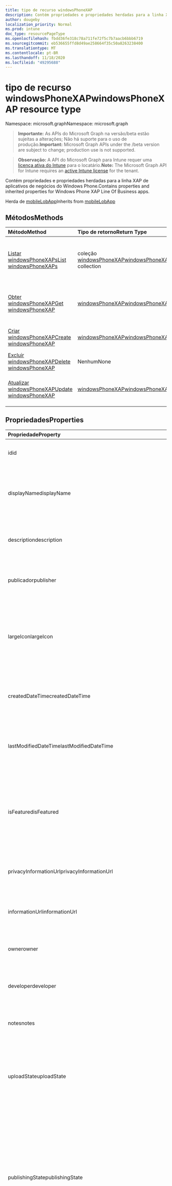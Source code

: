 ```yaml
---
title: tipo de recurso windowsPhoneXAP
description: Contém propriedades e propriedades herdadas para a linha XAP de aplicativos de negócios do Windows Phone.
author: dougeby
localization_priority: Normal
ms.prod: intune
doc_type: resourcePageType
ms.openlocfilehash: fbdd36fe318c78a711fe72f5c7b7aacb6bbb6719
ms.sourcegitcommit: eb536655ffd8d49ae258664f35c50a8263238400
ms.translationtype: MT
ms.contentlocale: pt-BR
ms.lasthandoff: 11/18/2020
ms.locfileid: "49295688"
---
```

# <a name="windowsphonexap-resource-type"></a><span data-ttu-id="267c3-103">tipo de recurso windowsPhoneXAP</span><span class="sxs-lookup"><span data-stu-id="267c3-103">windowsPhoneXAP resource type</span></span>

<span data-ttu-id="267c3-104">Namespace: microsoft.graph</span><span class="sxs-lookup"><span data-stu-id="267c3-104">Namespace: microsoft.graph</span></span>

> <span data-ttu-id="267c3-105">**Importante:** As APIs do Microsoft Graph na versão/beta estão sujeitas a alterações; Não há suporte para o uso de produção.</span><span class="sxs-lookup"><span data-stu-id="267c3-105">**Important:** Microsoft Graph APIs under the /beta version are subject to change; production use is not supported.</span></span>

> <span data-ttu-id="267c3-106">**Observação:** A API do Microsoft Graph para Intune requer uma [licença ativa do Intune](https://go.microsoft.com/fwlink/?linkid=839381) para o locatário.</span><span class="sxs-lookup"><span data-stu-id="267c3-106">**Note:** The Microsoft Graph API for Intune requires an [active Intune license](https://go.microsoft.com/fwlink/?linkid=839381) for the tenant.</span></span>

<span data-ttu-id="267c3-107">Contém propriedades e propriedades herdadas para a linha XAP de aplicativos de negócios do Windows Phone.</span><span class="sxs-lookup"><span data-stu-id="267c3-107">Contains properties and inherited properties for Windows Phone XAP Line Of Business apps.</span></span>


<span data-ttu-id="267c3-108">Herda de [mobileLobApp](../resources/intune-apps-mobilelobapp.md)</span><span class="sxs-lookup"><span data-stu-id="267c3-108">Inherits from [mobileLobApp](../resources/intune-apps-mobilelobapp.md)</span></span>

## <a name="methods"></a><span data-ttu-id="267c3-109">Métodos</span><span class="sxs-lookup"><span data-stu-id="267c3-109">Methods</span></span>
|<span data-ttu-id="267c3-110">Método</span><span class="sxs-lookup"><span data-stu-id="267c3-110">Method</span></span>|<span data-ttu-id="267c3-111">Tipo de retorno</span><span class="sxs-lookup"><span data-stu-id="267c3-111">Return Type</span></span>|<span data-ttu-id="267c3-112">Descrição</span><span class="sxs-lookup"><span data-stu-id="267c3-112">Description</span></span>|
|:---|:---|:---|
|[<span data-ttu-id="267c3-113">Listar windowsPhoneXAPs</span><span class="sxs-lookup"><span data-stu-id="267c3-113">List windowsPhoneXAPs</span></span>](../api/intune-apps-windowsphonexap-list.md)|<span data-ttu-id="267c3-114">coleção [windowsPhoneXAP](../resources/intune-apps-windowsphonexap.md)</span><span class="sxs-lookup"><span data-stu-id="267c3-114">[windowsPhoneXAP](../resources/intune-apps-windowsphonexap.md) collection</span></span>|<span data-ttu-id="267c3-115">Listar Propriedades e relações dos objetos [windowsPhoneXAP](../resources/intune-apps-windowsphonexap.md) .</span><span class="sxs-lookup"><span data-stu-id="267c3-115">List properties and relationships of the [windowsPhoneXAP](../resources/intune-apps-windowsphonexap.md) objects.</span></span>|
|[<span data-ttu-id="267c3-116">Obter windowsPhoneXAP</span><span class="sxs-lookup"><span data-stu-id="267c3-116">Get windowsPhoneXAP</span></span>](../api/intune-apps-windowsphonexap-get.md)|[<span data-ttu-id="267c3-117">windowsPhoneXAP</span><span class="sxs-lookup"><span data-stu-id="267c3-117">windowsPhoneXAP</span></span>](../resources/intune-apps-windowsphonexap.md)|<span data-ttu-id="267c3-118">Leia as propriedades e as relações do objeto [windowsPhoneXAP](../resources/intune-apps-windowsphonexap.md) .</span><span class="sxs-lookup"><span data-stu-id="267c3-118">Read properties and relationships of the [windowsPhoneXAP](../resources/intune-apps-windowsphonexap.md) object.</span></span>|
|[<span data-ttu-id="267c3-119">Criar windowsPhoneXAP</span><span class="sxs-lookup"><span data-stu-id="267c3-119">Create windowsPhoneXAP</span></span>](../api/intune-apps-windowsphonexap-create.md)|[<span data-ttu-id="267c3-120">windowsPhoneXAP</span><span class="sxs-lookup"><span data-stu-id="267c3-120">windowsPhoneXAP</span></span>](../resources/intune-apps-windowsphonexap.md)|<span data-ttu-id="267c3-121">Criar um novo objeto [windowsPhoneXAP](../resources/intune-apps-windowsphonexap.md) .</span><span class="sxs-lookup"><span data-stu-id="267c3-121">Create a new [windowsPhoneXAP](../resources/intune-apps-windowsphonexap.md) object.</span></span>|
|[<span data-ttu-id="267c3-122">Excluir windowsPhoneXAP</span><span class="sxs-lookup"><span data-stu-id="267c3-122">Delete windowsPhoneXAP</span></span>](../api/intune-apps-windowsphonexap-delete.md)|<span data-ttu-id="267c3-123">Nenhum</span><span class="sxs-lookup"><span data-stu-id="267c3-123">None</span></span>|<span data-ttu-id="267c3-124">Exclui [windowsPhoneXAP](../resources/intune-apps-windowsphonexap.md).</span><span class="sxs-lookup"><span data-stu-id="267c3-124">Deletes a [windowsPhoneXAP](../resources/intune-apps-windowsphonexap.md).</span></span>|
|[<span data-ttu-id="267c3-125">Atualizar windowsPhoneXAP</span><span class="sxs-lookup"><span data-stu-id="267c3-125">Update windowsPhoneXAP</span></span>](../api/intune-apps-windowsphonexap-update.md)|[<span data-ttu-id="267c3-126">windowsPhoneXAP</span><span class="sxs-lookup"><span data-stu-id="267c3-126">windowsPhoneXAP</span></span>](../resources/intune-apps-windowsphonexap.md)|<span data-ttu-id="267c3-127">Atualiza as propriedades de um objeto [windowsPhoneXAP](../resources/intune-apps-windowsphonexap.md) .</span><span class="sxs-lookup"><span data-stu-id="267c3-127">Update the properties of a [windowsPhoneXAP](../resources/intune-apps-windowsphonexap.md) object.</span></span>|

## <a name="properties"></a><span data-ttu-id="267c3-128">Propriedades</span><span class="sxs-lookup"><span data-stu-id="267c3-128">Properties</span></span>
|<span data-ttu-id="267c3-129">Propriedade</span><span class="sxs-lookup"><span data-stu-id="267c3-129">Property</span></span>|<span data-ttu-id="267c3-130">Tipo</span><span class="sxs-lookup"><span data-stu-id="267c3-130">Type</span></span>|<span data-ttu-id="267c3-131">Descrição</span><span class="sxs-lookup"><span data-stu-id="267c3-131">Description</span></span>|
|:---|:---|:---|
|<span data-ttu-id="267c3-132">id</span><span class="sxs-lookup"><span data-stu-id="267c3-132">id</span></span>|<span data-ttu-id="267c3-133">String</span><span class="sxs-lookup"><span data-stu-id="267c3-133">String</span></span>|<span data-ttu-id="267c3-134">Chave da entidade.</span><span class="sxs-lookup"><span data-stu-id="267c3-134">Key of the entity.</span></span> <span data-ttu-id="267c3-135">Herdado de [mobileApp](../resources/intune-shared-mobileapp.md)</span><span class="sxs-lookup"><span data-stu-id="267c3-135">Inherited from [mobileApp](../resources/intune-shared-mobileapp.md)</span></span>|
|<span data-ttu-id="267c3-136">displayName</span><span class="sxs-lookup"><span data-stu-id="267c3-136">displayName</span></span>|<span data-ttu-id="267c3-137">String</span><span class="sxs-lookup"><span data-stu-id="267c3-137">String</span></span>|<span data-ttu-id="267c3-138">O título do aplicativo importado ou definido pelo administrador.</span><span class="sxs-lookup"><span data-stu-id="267c3-138">The admin provided or imported title of the app.</span></span> <span data-ttu-id="267c3-139">Herdado de [mobileApp](../resources/intune-shared-mobileapp.md)</span><span class="sxs-lookup"><span data-stu-id="267c3-139">Inherited from [mobileApp](../resources/intune-shared-mobileapp.md)</span></span>|
|<span data-ttu-id="267c3-140">description</span><span class="sxs-lookup"><span data-stu-id="267c3-140">description</span></span>|<span data-ttu-id="267c3-141">String</span><span class="sxs-lookup"><span data-stu-id="267c3-141">String</span></span>|<span data-ttu-id="267c3-142">A descrição do aplicativo.</span><span class="sxs-lookup"><span data-stu-id="267c3-142">The description of the app.</span></span> <span data-ttu-id="267c3-143">Herdado de [mobileApp](../resources/intune-shared-mobileapp.md)</span><span class="sxs-lookup"><span data-stu-id="267c3-143">Inherited from [mobileApp](../resources/intune-shared-mobileapp.md)</span></span>|
|<span data-ttu-id="267c3-144">publicador</span><span class="sxs-lookup"><span data-stu-id="267c3-144">publisher</span></span>|<span data-ttu-id="267c3-145">String</span><span class="sxs-lookup"><span data-stu-id="267c3-145">String</span></span>|<span data-ttu-id="267c3-146">O publicador do aplicativo.</span><span class="sxs-lookup"><span data-stu-id="267c3-146">The publisher of the app.</span></span> <span data-ttu-id="267c3-147">Herdado de [mobileApp](../resources/intune-shared-mobileapp.md)</span><span class="sxs-lookup"><span data-stu-id="267c3-147">Inherited from [mobileApp](../resources/intune-shared-mobileapp.md)</span></span>|
|<span data-ttu-id="267c3-148">largeIcon</span><span class="sxs-lookup"><span data-stu-id="267c3-148">largeIcon</span></span>|[<span data-ttu-id="267c3-149">mimeContent</span><span class="sxs-lookup"><span data-stu-id="267c3-149">mimeContent</span></span>](../resources/intune-shared-mimecontent.md)|<span data-ttu-id="267c3-150">O ícone grande, a ser exibido nos detalhes do aplicativo e usado para o carregamento do ícone.</span><span class="sxs-lookup"><span data-stu-id="267c3-150">The large icon, to be displayed in the app details and used for upload of the icon.</span></span> <span data-ttu-id="267c3-151">Herdado de [mobileApp](../resources/intune-shared-mobileapp.md)</span><span class="sxs-lookup"><span data-stu-id="267c3-151">Inherited from [mobileApp](../resources/intune-shared-mobileapp.md)</span></span>|
|<span data-ttu-id="267c3-152">createdDateTime</span><span class="sxs-lookup"><span data-stu-id="267c3-152">createdDateTime</span></span>|<span data-ttu-id="267c3-153">DateTimeOffset</span><span class="sxs-lookup"><span data-stu-id="267c3-153">DateTimeOffset</span></span>|<span data-ttu-id="267c3-154">A data e a hora da criação do aplicativo.</span><span class="sxs-lookup"><span data-stu-id="267c3-154">The date and time the app was created.</span></span> <span data-ttu-id="267c3-155">Herdado de [mobileApp](../resources/intune-shared-mobileapp.md)</span><span class="sxs-lookup"><span data-stu-id="267c3-155">Inherited from [mobileApp](../resources/intune-shared-mobileapp.md)</span></span>|
|<span data-ttu-id="267c3-156">lastModifiedDateTime</span><span class="sxs-lookup"><span data-stu-id="267c3-156">lastModifiedDateTime</span></span>|<span data-ttu-id="267c3-157">DateTimeOffset</span><span class="sxs-lookup"><span data-stu-id="267c3-157">DateTimeOffset</span></span>|<span data-ttu-id="267c3-158">A data e a hora que o aplicativo foi modificado pela última vez.</span><span class="sxs-lookup"><span data-stu-id="267c3-158">The date and time the app was last modified.</span></span> <span data-ttu-id="267c3-159">Herdado de [mobileApp](../resources/intune-shared-mobileapp.md)</span><span class="sxs-lookup"><span data-stu-id="267c3-159">Inherited from [mobileApp](../resources/intune-shared-mobileapp.md)</span></span>|
|<span data-ttu-id="267c3-160">isFeatured</span><span class="sxs-lookup"><span data-stu-id="267c3-160">isFeatured</span></span>|<span data-ttu-id="267c3-161">Boolean</span><span class="sxs-lookup"><span data-stu-id="267c3-161">Boolean</span></span>|<span data-ttu-id="267c3-162">O valor que indica se o aplicativo está marcado como em destaque pelo administrador. Herdado de [mobileApp](../resources/intune-shared-mobileapp.md)</span><span class="sxs-lookup"><span data-stu-id="267c3-162">The value indicating whether the app is marked as featured by the admin. Inherited from [mobileApp](../resources/intune-shared-mobileapp.md)</span></span>|
|<span data-ttu-id="267c3-163">privacyInformationUrl</span><span class="sxs-lookup"><span data-stu-id="267c3-163">privacyInformationUrl</span></span>|<span data-ttu-id="267c3-164">String</span><span class="sxs-lookup"><span data-stu-id="267c3-164">String</span></span>|<span data-ttu-id="267c3-165">A URL da declaração de privacidade.</span><span class="sxs-lookup"><span data-stu-id="267c3-165">The privacy statement Url.</span></span> <span data-ttu-id="267c3-166">Herdado de [mobileApp](../resources/intune-shared-mobileapp.md)</span><span class="sxs-lookup"><span data-stu-id="267c3-166">Inherited from [mobileApp](../resources/intune-shared-mobileapp.md)</span></span>|
|<span data-ttu-id="267c3-167">informationUrl</span><span class="sxs-lookup"><span data-stu-id="267c3-167">informationUrl</span></span>|<span data-ttu-id="267c3-168">String</span><span class="sxs-lookup"><span data-stu-id="267c3-168">String</span></span>|<span data-ttu-id="267c3-169">A URL de informações adicionais.</span><span class="sxs-lookup"><span data-stu-id="267c3-169">The more information Url.</span></span> <span data-ttu-id="267c3-170">Herdado de [mobileApp](../resources/intune-shared-mobileapp.md)</span><span class="sxs-lookup"><span data-stu-id="267c3-170">Inherited from [mobileApp](../resources/intune-shared-mobileapp.md)</span></span>|
|<span data-ttu-id="267c3-171">owner</span><span class="sxs-lookup"><span data-stu-id="267c3-171">owner</span></span>|<span data-ttu-id="267c3-172">String</span><span class="sxs-lookup"><span data-stu-id="267c3-172">String</span></span>|<span data-ttu-id="267c3-173">O proprietário do conteúdo.</span><span class="sxs-lookup"><span data-stu-id="267c3-173">The owner of the app.</span></span> <span data-ttu-id="267c3-174">Herdado de [mobileApp](../resources/intune-shared-mobileapp.md)</span><span class="sxs-lookup"><span data-stu-id="267c3-174">Inherited from [mobileApp](../resources/intune-shared-mobileapp.md)</span></span>|
|<span data-ttu-id="267c3-175">developer</span><span class="sxs-lookup"><span data-stu-id="267c3-175">developer</span></span>|<span data-ttu-id="267c3-176">String</span><span class="sxs-lookup"><span data-stu-id="267c3-176">String</span></span>|<span data-ttu-id="267c3-177">O desenvolvedor do aplicativo.</span><span class="sxs-lookup"><span data-stu-id="267c3-177">The developer of the app.</span></span> <span data-ttu-id="267c3-178">Herdado de [mobileApp](../resources/intune-shared-mobileapp.md)</span><span class="sxs-lookup"><span data-stu-id="267c3-178">Inherited from [mobileApp](../resources/intune-shared-mobileapp.md)</span></span>|
|<span data-ttu-id="267c3-179">notes</span><span class="sxs-lookup"><span data-stu-id="267c3-179">notes</span></span>|<span data-ttu-id="267c3-180">String</span><span class="sxs-lookup"><span data-stu-id="267c3-180">String</span></span>|<span data-ttu-id="267c3-181">Anotações do aplicativo.</span><span class="sxs-lookup"><span data-stu-id="267c3-181">Notes for the app.</span></span> <span data-ttu-id="267c3-182">Herdado de [mobileApp](../resources/intune-shared-mobileapp.md)</span><span class="sxs-lookup"><span data-stu-id="267c3-182">Inherited from [mobileApp](../resources/intune-shared-mobileapp.md)</span></span>|
|<span data-ttu-id="267c3-183">uploadState</span><span class="sxs-lookup"><span data-stu-id="267c3-183">uploadState</span></span>|<span data-ttu-id="267c3-184">Int32</span><span class="sxs-lookup"><span data-stu-id="267c3-184">Int32</span></span>|<span data-ttu-id="267c3-185">O estado de upload.</span><span class="sxs-lookup"><span data-stu-id="267c3-185">The upload state.</span></span> <span data-ttu-id="267c3-186">Os valores possíveis são: 0- `Not Ready` , 1- `Ready` , 2- `Processing` .</span><span class="sxs-lookup"><span data-stu-id="267c3-186">Possible values are: 0 - `Not Ready`, 1 - `Ready`, 2 - `Processing`.</span></span> <span data-ttu-id="267c3-187">Herdado de [mobileApp](../resources/intune-shared-mobileapp.md)</span><span class="sxs-lookup"><span data-stu-id="267c3-187">Inherited from [mobileApp](../resources/intune-shared-mobileapp.md)</span></span>|
|<span data-ttu-id="267c3-188">publishingState</span><span class="sxs-lookup"><span data-stu-id="267c3-188">publishingState</span></span>|[<span data-ttu-id="267c3-189">mobileAppPublishingState</span><span class="sxs-lookup"><span data-stu-id="267c3-189">mobileAppPublishingState</span></span>](../resources/intune-apps-mobileapppublishingstate.md)|<span data-ttu-id="267c3-190">O estado de publicação do aplicativo.</span><span class="sxs-lookup"><span data-stu-id="267c3-190">The publishing state for the app.</span></span> <span data-ttu-id="267c3-191">O aplicativo não pode ser assinado, a menos que ele seja publicado.</span><span class="sxs-lookup"><span data-stu-id="267c3-191">The app cannot be assigned unless the app is published.</span></span> <span data-ttu-id="267c3-192">Herdado de [mobileApp](../resources/intune-shared-mobileapp.md).</span><span class="sxs-lookup"><span data-stu-id="267c3-192">Inherited from [mobileApp](../resources/intune-shared-mobileapp.md).</span></span> <span data-ttu-id="267c3-193">Os valores possíveis são: `notPublished`, `processing`, `published`.</span><span class="sxs-lookup"><span data-stu-id="267c3-193">Possible values are: `notPublished`, `processing`, `published`.</span></span>|
|<span data-ttu-id="267c3-194">isAssigned</span><span class="sxs-lookup"><span data-stu-id="267c3-194">isAssigned</span></span>|<span data-ttu-id="267c3-195">Boolean</span><span class="sxs-lookup"><span data-stu-id="267c3-195">Boolean</span></span>|<span data-ttu-id="267c3-196">O valor que indica se o aplicativo é atribuído a pelo menos um grupo.</span><span class="sxs-lookup"><span data-stu-id="267c3-196">The value indicating whether the app is assigned to at least one group.</span></span> <span data-ttu-id="267c3-197">Herdado de [mobileApp](../resources/intune-shared-mobileapp.md)</span><span class="sxs-lookup"><span data-stu-id="267c3-197">Inherited from [mobileApp](../resources/intune-shared-mobileapp.md)</span></span>|
|<span data-ttu-id="267c3-198">roleScopeTagIds</span><span class="sxs-lookup"><span data-stu-id="267c3-198">roleScopeTagIds</span></span>|<span data-ttu-id="267c3-199">Coleção de cadeias de caracteres</span><span class="sxs-lookup"><span data-stu-id="267c3-199">String collection</span></span>|<span data-ttu-id="267c3-200">Lista de IDs de marca de escopo para este aplicativo móvel.</span><span class="sxs-lookup"><span data-stu-id="267c3-200">List of scope tag ids for this mobile app.</span></span> <span data-ttu-id="267c3-201">Herdado de [mobileApp](../resources/intune-shared-mobileapp.md)</span><span class="sxs-lookup"><span data-stu-id="267c3-201">Inherited from [mobileApp](../resources/intune-shared-mobileapp.md)</span></span>|
|<span data-ttu-id="267c3-202">dependentAppCount</span><span class="sxs-lookup"><span data-stu-id="267c3-202">dependentAppCount</span></span>|<span data-ttu-id="267c3-203">Int32</span><span class="sxs-lookup"><span data-stu-id="267c3-203">Int32</span></span>|<span data-ttu-id="267c3-204">O número total de dependências do aplicativo filho.</span><span class="sxs-lookup"><span data-stu-id="267c3-204">The total number of dependencies the child app has.</span></span> <span data-ttu-id="267c3-205">Herdado de [mobileApp](../resources/intune-shared-mobileapp.md)</span><span class="sxs-lookup"><span data-stu-id="267c3-205">Inherited from [mobileApp](../resources/intune-shared-mobileapp.md)</span></span>|
|<span data-ttu-id="267c3-206">supersedingAppCount</span><span class="sxs-lookup"><span data-stu-id="267c3-206">supersedingAppCount</span></span>|<span data-ttu-id="267c3-207">Int32</span><span class="sxs-lookup"><span data-stu-id="267c3-207">Int32</span></span>|<span data-ttu-id="267c3-208">O número total de aplicativos que este aplicativo substitui direta ou indiretamente.</span><span class="sxs-lookup"><span data-stu-id="267c3-208">The total number of apps this app directly or indirectly supersedes.</span></span> <span data-ttu-id="267c3-209">Herdado de [mobileApp](../resources/intune-shared-mobileapp.md)</span><span class="sxs-lookup"><span data-stu-id="267c3-209">Inherited from [mobileApp](../resources/intune-shared-mobileapp.md)</span></span>|
|<span data-ttu-id="267c3-210">supersededAppCount</span><span class="sxs-lookup"><span data-stu-id="267c3-210">supersededAppCount</span></span>|<span data-ttu-id="267c3-211">Int32</span><span class="sxs-lookup"><span data-stu-id="267c3-211">Int32</span></span>|<span data-ttu-id="267c3-212">O número total de aplicativos que este aplicativo está substituindo direta ou indiretamente por.</span><span class="sxs-lookup"><span data-stu-id="267c3-212">The total number of apps this app is directly or indirectly superseded by.</span></span> <span data-ttu-id="267c3-213">Herdado de [mobileApp](../resources/intune-shared-mobileapp.md)</span><span class="sxs-lookup"><span data-stu-id="267c3-213">Inherited from [mobileApp](../resources/intune-shared-mobileapp.md)</span></span>|
|<span data-ttu-id="267c3-214">committedContentVersion</span><span class="sxs-lookup"><span data-stu-id="267c3-214">committedContentVersion</span></span>|<span data-ttu-id="267c3-215">String</span><span class="sxs-lookup"><span data-stu-id="267c3-215">String</span></span>|<span data-ttu-id="267c3-216">A versão do conteúdo interno confirmado.</span><span class="sxs-lookup"><span data-stu-id="267c3-216">The internal committed content version.</span></span> <span data-ttu-id="267c3-217">Herdado de [mobileLobApp](../resources/intune-apps-mobilelobapp.md)</span><span class="sxs-lookup"><span data-stu-id="267c3-217">Inherited from [mobileLobApp](../resources/intune-apps-mobilelobapp.md)</span></span>|
|<span data-ttu-id="267c3-218">fileName</span><span class="sxs-lookup"><span data-stu-id="267c3-218">fileName</span></span>|<span data-ttu-id="267c3-219">String</span><span class="sxs-lookup"><span data-stu-id="267c3-219">String</span></span>|<span data-ttu-id="267c3-220">O nome do arquivo do aplicativo Lob principal.</span><span class="sxs-lookup"><span data-stu-id="267c3-220">The name of the main Lob application file.</span></span> <span data-ttu-id="267c3-221">Herdado de [mobileLobApp](../resources/intune-apps-mobilelobapp.md)</span><span class="sxs-lookup"><span data-stu-id="267c3-221">Inherited from [mobileLobApp](../resources/intune-apps-mobilelobapp.md)</span></span>|
|<span data-ttu-id="267c3-222">size</span><span class="sxs-lookup"><span data-stu-id="267c3-222">size</span></span>|<span data-ttu-id="267c3-223">Int64</span><span class="sxs-lookup"><span data-stu-id="267c3-223">Int64</span></span>|<span data-ttu-id="267c3-224">O tamanho total, incluindo todos os arquivos carregados.</span><span class="sxs-lookup"><span data-stu-id="267c3-224">The total size, including all uploaded files.</span></span> <span data-ttu-id="267c3-225">Herdado de [mobileLobApp](../resources/intune-apps-mobilelobapp.md)</span><span class="sxs-lookup"><span data-stu-id="267c3-225">Inherited from [mobileLobApp](../resources/intune-apps-mobilelobapp.md)</span></span>|
|<span data-ttu-id="267c3-226">minimumSupportedOperatingSystem</span><span class="sxs-lookup"><span data-stu-id="267c3-226">minimumSupportedOperatingSystem</span></span>|[<span data-ttu-id="267c3-227">windowsMinimumOperatingSystem</span><span class="sxs-lookup"><span data-stu-id="267c3-227">windowsMinimumOperatingSystem</span></span>](../resources/intune-apps-windowsminimumoperatingsystem.md)|<span data-ttu-id="267c3-228">O valor do sistema de operacional mínimo aplicável.</span><span class="sxs-lookup"><span data-stu-id="267c3-228">The value for the minimum applicable operating system.</span></span>|
|<span data-ttu-id="267c3-229">productIdentifier</span><span class="sxs-lookup"><span data-stu-id="267c3-229">productIdentifier</span></span>|<span data-ttu-id="267c3-230">String</span><span class="sxs-lookup"><span data-stu-id="267c3-230">String</span></span>|<span data-ttu-id="267c3-231">O identificador do produto.</span><span class="sxs-lookup"><span data-stu-id="267c3-231">The Product Identifier.</span></span>|
|<span data-ttu-id="267c3-232">identityVersion</span><span class="sxs-lookup"><span data-stu-id="267c3-232">identityVersion</span></span>|<span data-ttu-id="267c3-233">String</span><span class="sxs-lookup"><span data-stu-id="267c3-233">String</span></span>|<span data-ttu-id="267c3-234">A versão da identidade.</span><span class="sxs-lookup"><span data-stu-id="267c3-234">The identity version.</span></span>|

## <a name="relationships"></a><span data-ttu-id="267c3-235">Relações</span><span class="sxs-lookup"><span data-stu-id="267c3-235">Relationships</span></span>
|<span data-ttu-id="267c3-236">Relação</span><span class="sxs-lookup"><span data-stu-id="267c3-236">Relationship</span></span>|<span data-ttu-id="267c3-237">Tipo</span><span class="sxs-lookup"><span data-stu-id="267c3-237">Type</span></span>|<span data-ttu-id="267c3-238">Descrição</span><span class="sxs-lookup"><span data-stu-id="267c3-238">Description</span></span>|
|:---|:---|:---|
|<span data-ttu-id="267c3-239">categories</span><span class="sxs-lookup"><span data-stu-id="267c3-239">categories</span></span>|<span data-ttu-id="267c3-240">Coleção [mobileAppCategory](../resources/intune-apps-mobileappcategory.md)</span><span class="sxs-lookup"><span data-stu-id="267c3-240">[mobileAppCategory](../resources/intune-apps-mobileappcategory.md) collection</span></span>|<span data-ttu-id="267c3-241">A lista de categorias para este aplicativo.</span><span class="sxs-lookup"><span data-stu-id="267c3-241">The list of categories for this app.</span></span> <span data-ttu-id="267c3-242">Herdado de [mobileApp](../resources/intune-shared-mobileapp.md)</span><span class="sxs-lookup"><span data-stu-id="267c3-242">Inherited from [mobileApp](../resources/intune-shared-mobileapp.md)</span></span>|
|<span data-ttu-id="267c3-243">assignments</span><span class="sxs-lookup"><span data-stu-id="267c3-243">assignments</span></span>|<span data-ttu-id="267c3-244">Coleção [mobileAppAssignment](../resources/intune-apps-mobileappassignment.md)</span><span class="sxs-lookup"><span data-stu-id="267c3-244">[mobileAppAssignment](../resources/intune-apps-mobileappassignment.md) collection</span></span>|<span data-ttu-id="267c3-245">A lista de atribuições de grupo para esse aplicativo móvel.</span><span class="sxs-lookup"><span data-stu-id="267c3-245">The list of group assignments for this mobile app.</span></span> <span data-ttu-id="267c3-246">Herdado de [mobileApp](../resources/intune-shared-mobileapp.md)</span><span class="sxs-lookup"><span data-stu-id="267c3-246">Inherited from [mobileApp](../resources/intune-shared-mobileapp.md)</span></span>|
|<span data-ttu-id="267c3-247">installSummary</span><span class="sxs-lookup"><span data-stu-id="267c3-247">installSummary</span></span>|[<span data-ttu-id="267c3-248">mobileAppInstallSummary</span><span class="sxs-lookup"><span data-stu-id="267c3-248">mobileAppInstallSummary</span></span>](../resources/intune-apps-mobileappinstallsummary.md)|<span data-ttu-id="267c3-249">Resumo de instalação do aplicativo móvel.</span><span class="sxs-lookup"><span data-stu-id="267c3-249">Mobile App Install Summary.</span></span> <span data-ttu-id="267c3-250">Herdado de [mobileApp](../resources/intune-shared-mobileapp.md)</span><span class="sxs-lookup"><span data-stu-id="267c3-250">Inherited from [mobileApp](../resources/intune-shared-mobileapp.md)</span></span>|
|<span data-ttu-id="267c3-251">deviceStatuses</span><span class="sxs-lookup"><span data-stu-id="267c3-251">deviceStatuses</span></span>|<span data-ttu-id="267c3-252">coleção [mobileAppInstallStatus](../resources/intune-apps-mobileappinstallstatus.md)</span><span class="sxs-lookup"><span data-stu-id="267c3-252">[mobileAppInstallStatus](../resources/intune-apps-mobileappinstallstatus.md) collection</span></span>|<span data-ttu-id="267c3-253">A lista de Estados de instalação para este aplicativo móvel.</span><span class="sxs-lookup"><span data-stu-id="267c3-253">The list of installation states for this mobile app.</span></span> <span data-ttu-id="267c3-254">Herdado de [mobileApp](../resources/intune-shared-mobileapp.md)</span><span class="sxs-lookup"><span data-stu-id="267c3-254">Inherited from [mobileApp](../resources/intune-shared-mobileapp.md)</span></span>|
|<span data-ttu-id="267c3-255">userStatuses</span><span class="sxs-lookup"><span data-stu-id="267c3-255">userStatuses</span></span>|<span data-ttu-id="267c3-256">coleção [userAppInstallStatus](../resources/intune-apps-userappinstallstatus.md)</span><span class="sxs-lookup"><span data-stu-id="267c3-256">[userAppInstallStatus](../resources/intune-apps-userappinstallstatus.md) collection</span></span>|<span data-ttu-id="267c3-257">A lista de Estados de instalação para este aplicativo móvel.</span><span class="sxs-lookup"><span data-stu-id="267c3-257">The list of installation states for this mobile app.</span></span> <span data-ttu-id="267c3-258">Herdado de [mobileApp](../resources/intune-shared-mobileapp.md)</span><span class="sxs-lookup"><span data-stu-id="267c3-258">Inherited from [mobileApp](../resources/intune-shared-mobileapp.md)</span></span>|
|<span data-ttu-id="267c3-259">relações</span><span class="sxs-lookup"><span data-stu-id="267c3-259">relationships</span></span>|<span data-ttu-id="267c3-260">coleção [mobileAppRelationship](../resources/intune-apps-mobileapprelationship.md)</span><span class="sxs-lookup"><span data-stu-id="267c3-260">[mobileAppRelationship](../resources/intune-apps-mobileapprelationship.md) collection</span></span>|<span data-ttu-id="267c3-261">O conjunto de relações diretas para este aplicativo.</span><span class="sxs-lookup"><span data-stu-id="267c3-261">The set of direct relationships for this app.</span></span> <span data-ttu-id="267c3-262">Herdado de [mobileApp](../resources/intune-shared-mobileapp.md)</span><span class="sxs-lookup"><span data-stu-id="267c3-262">Inherited from [mobileApp](../resources/intune-shared-mobileapp.md)</span></span>|
|<span data-ttu-id="267c3-263">contentVersions</span><span class="sxs-lookup"><span data-stu-id="267c3-263">contentVersions</span></span>|<span data-ttu-id="267c3-264">Coleção [mobileAppContent](../resources/intune-apps-mobileappcontent.md)</span><span class="sxs-lookup"><span data-stu-id="267c3-264">[mobileAppContent](../resources/intune-apps-mobileappcontent.md) collection</span></span>|<span data-ttu-id="267c3-265">A lista das versões de conteúdo deste aplicativo.</span><span class="sxs-lookup"><span data-stu-id="267c3-265">The list of content versions for this app.</span></span> <span data-ttu-id="267c3-266">Herdado de [mobileLobApp](../resources/intune-apps-mobilelobapp.md)</span><span class="sxs-lookup"><span data-stu-id="267c3-266">Inherited from [mobileLobApp](../resources/intune-apps-mobilelobapp.md)</span></span>|

## <a name="json-representation"></a><span data-ttu-id="267c3-267">Representação JSON</span><span class="sxs-lookup"><span data-stu-id="267c3-267">JSON Representation</span></span>
<span data-ttu-id="267c3-268">Veja a seguir uma representação JSON do recurso.</span><span class="sxs-lookup"><span data-stu-id="267c3-268">Here is a JSON representation of the resource.</span></span>
<!-- {
  "blockType": "resource",
  "keyProperty": "id",
  "@odata.type": "microsoft.graph.windowsPhoneXAP"
}
-->
``` json
{
  "@odata.type": "#microsoft.graph.windowsPhoneXAP",
  "id": "String (identifier)",
  "displayName": "String",
  "description": "String",
  "publisher": "String",
  "largeIcon": {
    "@odata.type": "microsoft.graph.mimeContent",
    "type": "String",
    "value": "binary"
  },
  "createdDateTime": "String (timestamp)",
  "lastModifiedDateTime": "String (timestamp)",
  "isFeatured": true,
  "privacyInformationUrl": "String",
  "informationUrl": "String",
  "owner": "String",
  "developer": "String",
  "notes": "String",
  "uploadState": 1024,
  "publishingState": "String",
  "isAssigned": true,
  "roleScopeTagIds": [
    "String"
  ],
  "dependentAppCount": 1024,
  "supersedingAppCount": 1024,
  "supersededAppCount": 1024,
  "committedContentVersion": "String",
  "fileName": "String",
  "size": 1024,
  "minimumSupportedOperatingSystem": {
    "@odata.type": "microsoft.graph.windowsMinimumOperatingSystem",
    "v8_0": true,
    "v8_1": true,
    "v10_0": true,
    "v10_1607": true,
    "v10_1703": true,
    "v10_1709": true,
    "v10_1803": true,
    "v10_1809": true,
    "v10_1903": true
  },
  "productIdentifier": "String",
  "identityVersion": "String"
}
```




